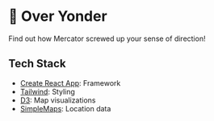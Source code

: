 # 🧭 Over Yonder

Find out how Mercator screwed up your sense of direction!

## Tech Stack

- [Create React App](https://create-react-app.dev/): Framework
- [Tailwind](https://tailwindcss.com/): Styling
- [D3](https://d3js.org/): Map visualizations
- [SimpleMaps](https://simplemaps.com/data/world-cities): Location data
